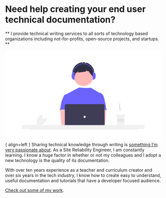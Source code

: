 # Need help creating your end user technical documentation?

** I provide technical writing services to all sorts of technology based organizations including not-for-profits, open-source projects, and startups. **

![Placeholder](images/writer.png){ align=left }
Sharing technical knowledge through writing is [something I’m very passionate about](https://draft.dev/learn/posts/technical-tutorials). As a Site Reliability Engineer, I am constantly learning. I know a huge factor in whether or not my colleagues and I adopt a new technology is the quality of its documentation. 

With over ten years experience as a teacher and curriculum creator and over six years in the tech industry, I know how to create easy to understand, useful documentation and tutorials that have a developer focused audience.

[Check out some of my work](/my-work/). 
